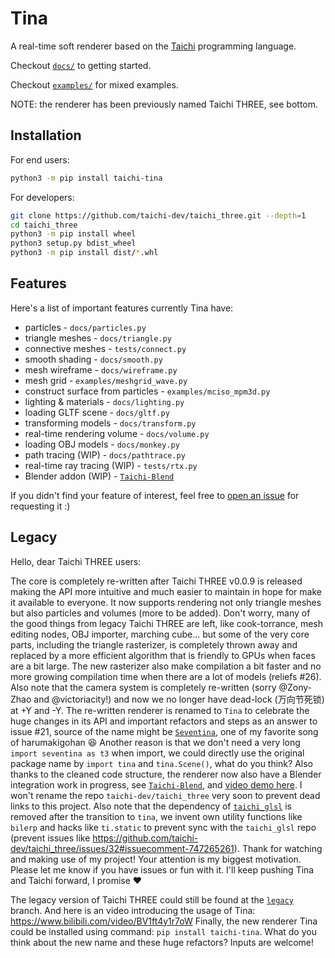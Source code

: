 # Tina

A real-time soft renderer based on the [Taichi](https://github.com/taichi-dev/taichi) programming language.

Checkout [`docs/`](https://github.com/taichi-dev/taichi_three/tree/master/docs) to getting started.

Checkout [`examples/`](https://github.com/taichi-dev/taichi_three/tree/master/examples) for mixed examples.

NOTE: the renderer has been previously named Taichi THREE, see bottom.

## Installation

For end users:
```bash
python3 -m pip install taichi-tina
```

For developers:
```bash
git clone https://github.com/taichi-dev/taichi_three.git --depth=1
cd taichi_three
python3 -m pip install wheel
python3 setup.py bdist_wheel
python3 -m pip install dist/*.whl
```

## Features

Here's a list of important features currently Tina have:

* particles - `docs/particles.py`
* triangle meshes - `docs/triangle.py`
* connective meshes - `tests/connect.py`
* smooth shading - `docs/smooth.py`
* mesh wireframe - `docs/wireframe.py`
* mesh grid - `examples/meshgrid_wave.py`
* construct surface from particles - `examples/mciso_mpm3d.py`
* lighting & materials - `docs/lighting.py`
* loading GLTF scene - `docs/gltf.py`
* transforming models - `docs/transform.py`
* real-time rendering volume - `docs/volume.py`
* loading OBJ models - `docs/monkey.py`
* path tracing (WIP) - `docs/pathtrace.py`
* real-time ray tracing (WIP) - `tests/rtx.py`
* Blender addon (WIP) - [`Taichi-Blend`](https://github.com/taichi-dev/taichi_blend)

If you didn't find your feature of interest, feel free to [open an issue](https://github.com/taichi-dev/taichi_three/issues/new/choose) for requesting it :)

## Legacy

Hello, dear Taichi THREE users:

The core is completely re-written after Taichi THREE v0.0.9 is released making the API more intuitive and much easier to maintain in hope for make it available to everyone. It now supports rendering not only triangle meshes but also particles and volumes (more to be added).
Don't worry, many of the good things from legacy Taichi THREE are left, like cook-torrance, mesh editing nodes, OBJ importer, marching cube... but some of the very core parts, including the triangle rasterizer, is completely thrown away and replaced by a more efficient algorithm that is friendly to GPUs when faces are a bit large. The new rasterizer also make compilation a bit faster and no more growing compilation time when there are a lot of models (reliefs #26). Also note that the camera system is completely re-written (sorry @Zony-Zhao and @victoriacity!) and now we no longer have dead-lock (万向节死锁) at +Y and -Y.
The re-written renderer is renamed to `Tina` to celebrate the huge changes in its API and important refactors and steps as an answer to issue #21, source of the name might be [`Seventina`](https://www.bilibili.com/video/BV1zt411U7ZE), one of my favorite song of harumakigohan :laughing: Another reason is that we don't need a very long `import seventina as t3` when import, we could directly use the original package name by `import tina` and `tina.Scene()`, what do you think?
Also thanks to the cleaned code structure, the renderer now also have a Blender integration work in progress, see [`Taichi-Blend`](https://github.com/taichi-dev/taichi_blend), and [video demo here](https://www.bilibili.com/video/BV17i4y157xx).
I won't rename the repo `taichi-dev/taichi_three` very soon to prevent dead links to this project.
Also note that the dependency of [`taichi_glsl`](https://github.com/taichi-dev/taichi_glsl) is removed after the transition to `tina`, we invent own utility functions like `bilerp` and hacks like `ti.static` to prevent sync with the `taichi_glsl` repo (prevent issues like https://github.com/taichi-dev/taichi_three/issues/32#issuecomment-747265261).
Thank for watching and making use of my project! Your attention is my biggest motivation. Please let me know if you have issues or fun with it. I'll keep pushing Tina and Taichi forward, I promise :heart:

The legacy version of Taichi THREE could still be found at the [`legacy`](https://github.com/taichi-dev/taichi_three/tree/master/legacy) branch.
And here is an video introducing the usage of Tina: https://www.bilibili.com/video/BV1ft4y1r7oW
Finally, the new renderer Tina could be installed using command: `pip install taichi-tina`.
What do you think about the new name and these huge refactors? Inputs are welcome!
